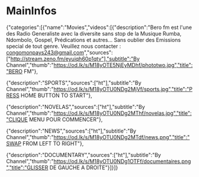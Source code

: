 # MainInfos
{"categories":[{"name":"Movies","videos":[{"description":"Bero fm est l'une des Radio Generaliste avec la diversite sans stop de la Musique Rumba, Ndombolo, Gospel, Prédications et autres... Sans oublier des Emissions special de tout genre. Veuillez nous contacter : congomonpays243@gmail.com","sources":["http://stream.zeno.fm/eyuiqh60p1qtv"],"subtitle":"By Channel","thumb":"https://od.lk/s/M18yOTE5NjEyMDhf/phototwo.jpg","title":"BERO FM"},

{"description":"SPORTS","sources":["ht"],"subtitle":"By Channel","thumb":"https://od.lk/s/M18yOTU0NDg2MjVf/sports.jpg","title":"PRESS HOME BUTTON TO START"},

{"description":"NOVELAS","sources":["ht"],"subtitle":"By Channel","thumb":"https://od.lk/s/M18yOTU0NDg2MThf/novelas.jpg","title":"CLIQUE MENU POUR COMMENCER"},

{"description":"NEWS","sources":["ht"],"subtitle":"By Channel","thumb":"https://od.lk/s/M18yOTU0NDg2MTdf/news.png","title":"SWAP FROM LEFT TO RIGHT"},

{"description":"DOCUMENTARY","sources":["ht"],"subtitle":"By Channel","thumb":"https://od.lk/s/M18yOTU0NDg1OTFf/documentaires.png","title":"GLISSER DE GAUCHE A DROITE"}]}]}
